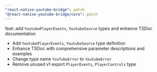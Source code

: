 ```yaml
---
"react-native-youtube-bridge": patch
"@react-native-youtube-bridge/core": patch
---
```


feat: add `YoutubePlayerEvents`, `YoutubeSource` types and enhance TSDoc documentation

- Add `YoutubePlayerEvents`, `YoutubeSource` type definition
- Enhance TSDoc with comprehensive parameter descriptions and examples
- Change type name `YouTubeError` to `YoutubeError`
- Remove unused v1 export `PlayerEvents`, `PlayerControls` type
